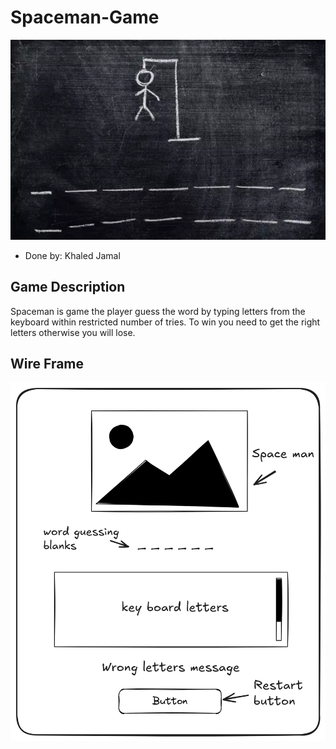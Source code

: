 # Spaceman-Game

![spaceman](/pictures/image%20copy.png)
- Done by: Khaled Jamal

## Game Description

Spaceman is game the player guess the word by typing letters from the keyboard within restricted number of tries. To win you need to get the right letters otherwise you will lose. 

## Wire Frame

![wireframe](/pictures/image.png)